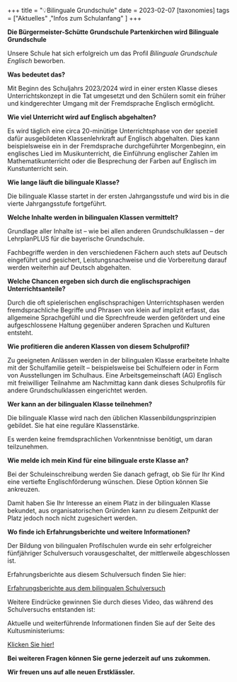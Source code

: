 +++
title = "💡Bilinguale Grundschule"
date = 2023-02-07
[taxonomies]
tags = ["Aktuelles"  ,"Infos zum Schulanfang"  ]
+++

**Die Bürgermeister-Schütte Grundschule Partenkirchen wird Bilinguale Grundschule**

Unsere Schule hat sich erfolgreich um das Profil _Bilinguale Grundschule Englisch_ beworben.

**Was bedeutet das?**

<!-- more -->

Mit Beginn des Schuljahrs 2023/2024 wird in einer ersten Klasse dieses Unterrichtskonzept in die Tat umgesetzt und den Schülern somit ein früher und kindgerechter Umgang mit der Fremdsprache Englisch ermöglicht. 

**Wie viel Unterricht wird auf Englisch abgehalten?**

Es wird täglich eine circa 20-minütige Unterrichtsphase von der speziell dafür ausgebildeten Klassenlehrkraft auf Englisch abgehalten. Dies kann beispielsweise ein in der Fremdsprache durchgeführter Morgenbeginn, ein englisches Lied im Musikunterricht, die Einführung englischer Zahlen im Mathematikunterricht oder die Besprechung der Farben auf Englisch im Kunstunterricht sein.

**Wie lange läuft die bilinguale Klasse?**

Die bilinguale Klasse startet in der ersten Jahrgangsstufe und wird bis in die vierte Jahrgangsstufe fortgeführt.

**Welche Inhalte werden in bilingualen Klassen vermittelt?**

Grundlage aller Inhalte ist – wie bei allen anderen Grundschulklassen – der LehrplanPLUS für die bayerische Grundschule.

Fachbegriffe werden in den verschiedenen Fächern auch stets auf Deutsch eingeführt und gesichert, Leistungsnachweise und die Vorbereitung darauf werden weiterhin auf Deutsch abgehalten.

**Welche Chancen ergeben sich durch die englischsprachigen Unterrichtsanteile?**

Durch die oft spielerischen englischsprachigen Unterrichtsphasen werden fremdsprachliche Begriffe und Phrasen von klein auf implizit erfasst, das allgemeine Sprachgefühl und die Sprechfreude werden gefördert und eine aufgeschlossene Haltung gegenüber anderen Sprachen und Kulturen entsteht.

**Wie profitieren die anderen Klassen von diesem Schulprofil?**

Zu geeigneten Anlässen werden in der bilingualen Klasse erarbeitete Inhalte mit der Schulfamilie geteilt – beispielsweise bei Schulfeiern oder in Form von Ausstellungen im Schulhaus. Eine Arbeitsgemeinschaft (AG) Englisch mit freiwilliger Teilnahme am Nachmittag kann dank dieses Schulprofils für andere Grundschulklassen eingerichtet werden.

**Wer kann an der bilingualen Klasse teilnehmen?**

Die bilinguale Klasse wird nach den üblichen Klassenbildungsprinzipien gebildet. Sie hat eine reguläre Klassenstärke.

Es werden keine fremdsprachlichen Vorkenntnisse benötigt, um daran teilzunehmen.

**Wie melde ich mein Kind für eine bilinguale erste Klasse an?**

Bei der Schuleinschreibung werden Sie danach gefragt, ob Sie für Ihr Kind eine vertiefte Englischförderung wünschen. Diese Option können Sie ankreuzen.

Damit haben Sie Ihr Interesse an einem Platz in der bilingualen Klasse bekundet, aus organisatorischen Gründen kann zu diesem Zeitpunkt der Platz jedoch noch nicht zugesichert werden.

**Wo finde ich Erfahrungsberichte und weitere Informationen?**

Der Bildung von bilingualen Profilschulen wurde ein sehr erfolgreicher fünfjähriger Schulversuch vorausgeschaltet, der mittlerweile abgeschlossen ist.

Erfahrungsberichte aus diesem Schulversuch finden Sie hier:

[Erfahrungsberichte aus dem bilingualen Schulversuch](https://www.bildungspakt-bayern.de/projekte_bilinguale_grundschule/)

Weitere Eindrücke gewinnen Sie durch dieses Video, das während des Schulversuchs entstanden ist:

Aktuelle und weiterführende Informationen finden Sie auf der Seite des Kultusministeriums:

[Klicken Sie hier!](https://www.km.bayern.de/ministerium/schule-und-ausbildung/schularten/grundschule.html#Video34)

**Bei weiteren Fragen können Sie gerne jederzeit auf uns zukommen.**

**Wir freuen uns auf alle neuen Erstklässler.**
